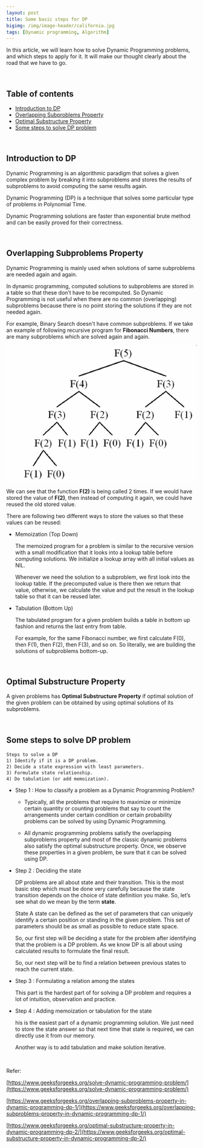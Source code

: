```yaml
---
layout: post
title: Some basic steps for DP
bigimg: /img/image-header/california.jpg
tags: [Dynamic programming, Algorithm]
---
```


In this article, we will learn how to solve Dynamic Programming problems, and which steps to apply for it. It will make our thought clearly about the road that we have to go.

<br>

## Table of contents
- [Introduction to DP](#introduction-to-dp)
- [Overlapping Subproblems Property](#overlapping-subproblems-property)
- [Optimal Substructure Property](#optimal-substructure-property)
- [Some steps to solve DP problem](#some-steps-to-solve-dp-problem)

<br>

## Introduction to DP
Dynamic Programming is an algorithmic paradigm that solves a given complex problem by breaking it into subproblems and stores the results of subproblems to avoid computing the same results again.

Dynamic Programming (DP) is a technique that solves some particular type of problems in Polynomial Time. 

Dynamic Programming solutions are faster than exponential brute method and can be easily proved for their correctness. 

<br>

## Overlapping Subproblems Property
Dynamic Programming is mainly used when solutions of same subproblems are needed again and again. 

In dynamic programming, computed solutions to subproblems are stored in a table so that these don’t have to be recomputed. So Dynamic Programming is not useful when there are no common (overlapping) subproblems because there is no point storing the solutions if they are not needed again. 

For example, Binary Search doesn't have common subproblems. If we take an example of following recursive program for **Fibonacci Numbers**, there are many subproblems which are solved again and again.

![](../img/Algorithm/dynamic-programming/Fibonacchi-Recursion.png)

We can see that the function **F(2)** is being called 2 times. If we would have stored the value of **F(2)**, then instead of computing it again, we could have reused the old stored value.

There are following two different ways to store the values so that these values can be reused:
- Memoization (Top Down)

    The memoized program for a problem is similar to the recursive version with a small modification that it looks into a lookup table before computing solutions. We initialize a lookup array with all initial values as NIL. 
    
    Whenever we need the solution to a subproblem, we first look into the lookup table. If the precomputed value is there then we return that value, otherwise, we calculate the value and put the result in the lookup table so that it can be reused later.

- Tabulation (Bottom Up)

    The tabulated program for a given problem builds a table in bottom up fashion and returns the last entry from table. 
    
    For example, for the same Fibonacci number, we first calculate F(0), then F(1), then F(2), then F(3), and so on. So literally, we are building the solutions of subproblems bottom-up.

<br>

## Optimal Substructure Property
A given problems has **Optimal Substructure Property** if optimal solution of the given problem can be obtained by using optimal solutions of its subproblems.

<br>

## Some steps to solve DP problem

```
Steps to solve a DP
1) Identify if it is a DP problem.
2) Decide a state expression with least parameters.
3) Formulate state relationship.    
4) Do tabulation (or add memoization).
```

- Step 1 : How to classify a problem as a Dynamic Programming Problem?

    - Typically, all the problems that require to maximize or minimize certain quantity or counting problems that say to count the arrangements under certain condition or certain probability problems can be solved by using Dynamic Programming.

    - All dynamic programming problems satisfy the overlapping subproblems property and most of the classic dynamic problems also satisfy the optimal substructure property. Once, we observe these properties in a given problem, be sure that it can be solved using DP.

- Step 2 : Deciding the state

    DP problems are all about state and their transition. This is the most basic step which must be done very carefully because the state transition depends on the choice of state definition you make. So, let’s see what do we mean by the term **state**.

    State A state can be defined as the set of parameters that can uniquely identify a certain position or standing in the given problem. This set of parameters should be as small as possible to reduce state space. 

    So, our first step will be deciding a state for the problem after identifying that the problem is a DP problem. As we know DP is all about using calculated results to formulate the final result.
    
    So, our next step will be to find a relation between previous states to reach the current state.

- Step 3 : Formulating a relation among the states

    This part is the hardest part of for solving a DP problem and requires a lot of intuition, observation and practice.

- Step 4 : Adding memoization or tabulation for the state

    his is the easiest part of a dynamic programming solution. We just need to store the state answer so that next time that state is required, we can directly use it from our memory.

    Another way is to add tabulation and make solution iterative. 

<br>


Refer:

[https://www.geeksforgeeks.org/solve-dynamic-programming-problem/](https://www.geeksforgeeks.org/solve-dynamic-programming-problem/)

[https://www.geeksforgeeks.org/overlapping-subproblems-property-in-dynamic-programming-dp-1/](https://www.geeksforgeeks.org/overlapping-subproblems-property-in-dynamic-programming-dp-1/)

[https://www.geeksforgeeks.org/optimal-substructure-property-in-dynamic-programming-dp-2/](https://www.geeksforgeeks.org/optimal-substructure-property-in-dynamic-programming-dp-2/)